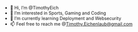 - 👋 Hi, I’m @TimothyEich
- 👀 I’m interested in Sports, Gaming and Coding
- 🌱 I’m currently learning Deployment and Websecurity
- 📫 Feel free to reach me @Timothy.Eichenlaub@gmail.com

<!---
TimothyEich/TimothyEich is a ✨ special ✨ repository because its `README.md` (this file) appears on your GitHub profile.
You can click the Preview link to take a look at your changes.
--->
